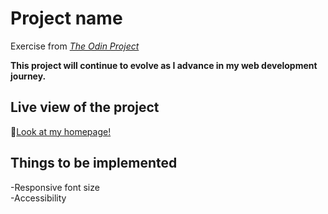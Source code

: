 # Project name
Exercise from [_The Odin Project_](https://www.theodinproject.com/lessons/node-path-advanced-html-and-css-homepage) 

**This project will continue to evolve as I advance in my web development journey.**

## Live view of the project

🔗[Look at my homepage!](https://github.com/Francois-T9/homepage/blob/main/index.html)

## Things to be implemented
-Responsive font size </br>
-Accessibility </br>



